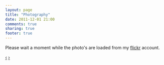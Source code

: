 ```yaml
---
layout: page
title: "Photography"
date: 2011-12-01 21:00
comments: true
sharing: true
footer: true
---
```

Please wait a moment while the photo's are loaded from my
[flickr](http://www.flickr.com/photoos/spockz "Spockz' photostream") account.


<div id="myCarousel" class="carousel slide">
  <!-- Carousel items -->
  <div class="carousel-inner">

  </div>
  <!-- Carousel nav -->
  <a class="carousel-control left" href="#myCarousel" data-slide="prev">&lsaquo;</a>
  <a class="carousel-control right" href="#myCarousel" data-slide="next">&rsaquo;</a>
</div>


